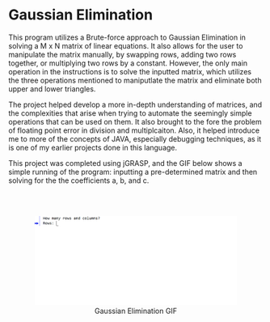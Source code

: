 # Gaussian Elimination

This program utilizes a Brute-force approach to Gaussian Elimination in solving a M x N matrix of linear equations. It also allows for the user to manipulate the matrix manually,
by swapping rows, adding two rows together, or multiplying two rows by a constant. However, the only main operation in the instructions is to solve the inputted matrix, which 
utilizes the three operations mentioned to maniputlate the matrix and eliminate both upper and lower triangles.

The project helped develop a more in-depth understanding of matrices, and the complexities that arise when trying to automate the seemingly simple operations that can be used on
them. It also brought to the fore the problem of floating point error in division and multiplcaiton. Also, it helped introduce me to more of the concepts of JAVA, especially
debugging techniques, as it is one of my earlier projects done in this language.

This project was completed using jGRASP, and the GIF below shows a simple running of the program: inputting a pre-determined matrix and then solving for the the coefficients a,
b, and c.

<br>
<br>

<p align="center">
  <img src="gaussSolve.gif" width="400">
      <br>
      Gaussian Elimination GIF
</p>
